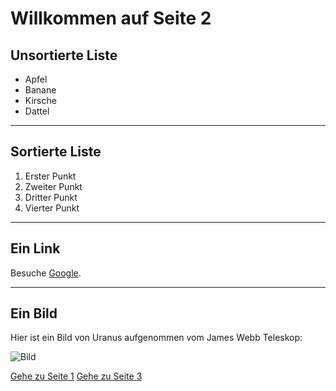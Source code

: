# Willkommen auf Seite 2

## Unsortierte Liste

* Apfel
* Banane
* Kirsche
* Dattel

---

## Sortierte Liste

1.  Erster Punkt
2.  Zweiter Punkt
3.  Dritter Punkt
4.  Vierter Punkt

---

## Ein Link

Besuche [Google](https://www.google.com).

---

## Ein Bild

Hier ist ein Bild von Uranus aufgenommen vom James Webb Teleskop:

![Bild](https://cdn.esawebb.org/archives/images/screen/weic2332a.jpg)

[Gehe zu Seite 1](index.md)
[Gehe zu Seite 3](seite3.md)
